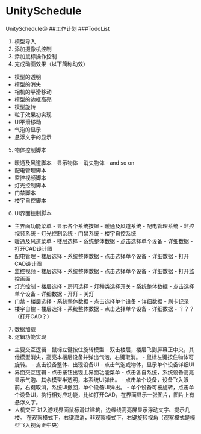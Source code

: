 # UnitySchedule
UnitySchedule😵
##工作计划
###TodoList
1. 模型导入
2. 添加摄像机控制
3. 添加鼠标操作控制
4. 完成动画效果（以下简称动效）
  -  模型的透明
  -  模型的消失
  -  相机的平滑移动
  -  模型的边框高亮
  -  模型旋转
  -  粒子效果初实现
  -  UI平滑移动
  -  气泡的显示
  -  悬浮文字的显示
5. 物体控制脚本
  -  暖通及风道脚本
    		-  显示物体
			-  消失物体
			-  and so on
  -  配电管理脚本
  -  监控视频脚本
  -  灯光控制脚本
  -  门禁脚本
  -  楼宇自控脚本
6.  UI界面控制脚本
  -  主界面功能菜单
  			-  显示各个系统按钮
				-  暖通及风道系统
				-  配电管理系统
				-  监控视频系统
				-  灯光控制系统
				-  门禁系统
				-  楼宇自控系统
  -  暖通及风道菜单
  			-  楼层选择
  			-  系统整体数据
  			-  点击选择单个设备
				-  详细数据
				-  打开CAD设计图
  -  配电管理
  			-  楼层选择
  			-  系统整体数据
  			-  点击选择单个设备
				-  详细数据
				-  打开CAD设计图
  -  监控视频
  			-  楼层选择
  			-  系统整体数据
  			-  点击选择单个设备
				-  详细数据
				-  打开监控画面
  -  灯光控制
  			-  楼层选择
  			  -  房间选择
  				  -  灯种类选择开关
  			-  系统整体数据
  			-  点击选择单个设备
				-  详细数据
				-  开灯
				-  关灯
  -  门禁
  			-  楼层选择
  			-  系统整体数据
  			-  点击选择单个设备
				-  详细数据
				-  刷卡记录
  -  楼宇自控
  			-  楼层选择
 		 	-  系统整体数据
  			-  点击选择单个设备
				-  详细数据
				-  ？？？（打开CAD？）
7.  数据加载
8.  逻辑功能实现
  -  主要交互逻辑
  			-  鼠标左键按住旋转模型
  			-  双击楼层，楼层飞到屏幕正中央，其他模型消失，高亮本楼层设备并弹出气泡，右键取消。
  			-  鼠标左键按住物体可旋转。
  			-  点击设备整体、出现设备UI
  			-  点击气泡或物体，显示单个设备详细UI
  -  界面交互逻辑
  			-  点击按钮出现主界面功能菜单
  			-  点击各自系统，系统设备高亮显示气泡、其余模型半透明，本系统UI弹出。
  			-  点击单个设备，设备飞入眼前，右键取消，系统UI撤回，单个设备UI弹出。
  			-  单个设备可被旋转，点击单个设备UI，执行相对应功能，比如打开CAD，在界面显示一张图片，图片上有悬浮文字。
  -  人机交互
  			进入游戏界面鼠标滑过建筑，边缘线高亮屏显示浮动文字、提示几楼。
			在观察模式下，右键取消，非观察模式下，右键旋转视角（观察模式是模型飞入视角正中央）
